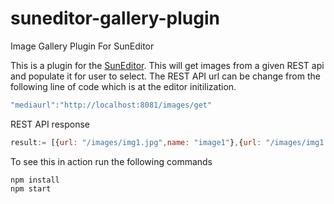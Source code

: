 # suneditor-gallery-plugin
Image Gallery Plugin For SunEditor

This is a plugin for the [SunEditor](https://github.com/JiHong88/SunEditor).
This will get images from a given REST api and populate it for user to select. The REST API url can be change from the following line of code which is at the editor initilization.

```javascript
"mediaurl":"http://localhost:8081/images/get"
```

REST API response
```javascript
result:= [{url: "/images/img1.jpg",name: "image1"},{url: "/images/img1.jpg",name: "Image2"}]
```
To see this in action run the following commands
```
npm install
npm start
```
